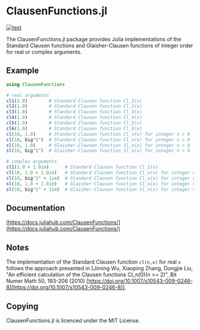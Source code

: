 ClausenFunctions.jl
===================

[![test](https://github.com/Expander/ClausenFunctions.jl/actions/workflows/build.yml/badge.svg)](https://github.com/Expander/ClausenFunctions.jl/actions/workflows/build.yml)

The ClausenFunctions.jl package provides Julia implementations of the
Standard Clausen functions and Glaisher-Clausen functions of integer
order for real or complex arguments.


Example
-------

```.jl
using ClausenFunctions

# real arguments
cl1(1.0)        # Standard Clausen function Cl_1(x)
cl2(1.0)        # Standard Clausen function Cl_2(x)
cl3(1.0)        # Standard Clausen function Cl_3(x)
cl4(1.0)        # Standard Clausen function Cl_4(x)
cl5(1.0)        # Standard Clausen function Cl_5(x)
cl6(1.0)        # Standard Clausen function Cl_6(x)
cl(10, 1.0)     # Standard Clausen function Cl_n(x) for integer n > 0
cl(10, big"1")  # Standard Clausen function Cl_n(x) for integer n > 0
sl(10, 1.0)     # Glaisher-Clausen function Sl_n(x) for integer n > 0
sl(10, big"1")  # Glaisher-Clausen function Sl_n(x) for integer n > 0

# complex arguments
cl1(1.0 + 1.0im)      # Standard Clausen function Cl_1(x)
cl(10, 1.0 + 1.0im)   # Standard Clausen function Cl_n(x) for integer n > 0
cl(10, big"1" + 1im)  # Standard Clausen function Cl_n(x) for integer n > 0
sl(10, 1.0 + 1.0im)   # Glaisher-Clausen function Sl_n(x) for integer n > 0
sl(10, big"1" + 1im)  # Glaisher-Clausen function Sl_n(x) for integer n > 0
```


Documentation
-------------

[https://docs.juliahub.com/ClausenFunctions/](https://docs.juliahub.com/ClausenFunctions/)


Notes
-----

The implementation of the Standard Clausen function `cl(n,x)` for real
`x` follows the approach presented in [Jiming Wu, Xiaoping Zhang,
Dongjie Liu, "An efficient calculation of the Clausen functions
Cl_n(0)(n >= 2)", Bit Numer Math 50, 193-206 (2010)
[https://doi.org/10.1007/s10543-009-0246-8](https://doi.org/10.1007/s10543-009-0246-8)].


Copying
-------

ClausenFunctions.jl is licenced under the MIT License.
